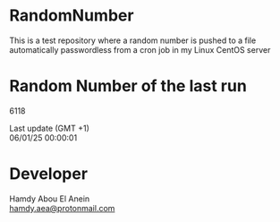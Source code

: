 # RandomNumber    
This is a test repository where a random number is pushed to a file automatically passwordless from a cron job in my Linux CentOS server    
# Random Number of the last run   
6118
      
Last update (GMT +1)    
06/01/25 00:00:01
# Developer    
Hamdy Abou El Anein   
hamdy.aea@protonmail.com
